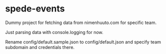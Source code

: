 # spede-events

Dummy project for fetching data from nimenhuuto.com for specific team.

Just parsing data with console.logging for now.

Rename config/default.sample.json to config/default.json and specify team subdomain and credentials there.

